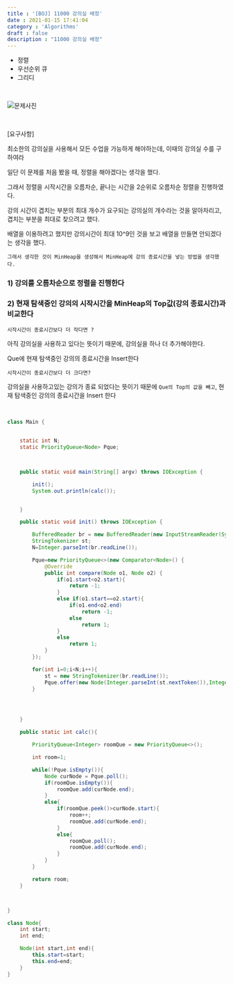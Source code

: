 ```yaml
---
title : '[BOJ] 11000 강의실 배정'
date : 2021-01-15 17:41:04
category : 'Algorithms'
draft : false
description : "11000 강의실 배정"
---
```


* 정렬
* 우선순위 큐
* 그리디


<br/>

![문제사진](https://user-images.githubusercontent.com/57346393/104702321-2a668600-5759-11eb-8d9b-ce02824f9bcf.png)

<br/>

[요구사항]

최소한의 강의실을 사용해서 모든 수업을 가능하게 해야하는데, 이때의 강의실 수를 구하여라

일단 이 문제를 처음 봤을 때, 정렬을 해야겠다는 생각을 했다.

그래서 정렬을 시작시간을 오름차순, 끝나는 시간을 2순위로 오름차순 정렬을 진행하였다.

강의 시간이 겹치는 부분의 최대 개수가 요구되는 강의실의 개수라는 것을 알아차리고, 겹치는 부분을 최대로 찾으려고 했다. 

배열을 이용하려고 했지만 강의시간이 최대 10^9인 것을 보고 배열을 만들면 안되겠다는 생각을 했다.

`그래서 생각한 것이 MinHeap을 생성해서 MinHeap에 강의 종료시간을 넣는 방법을 생각했다.`

### 1) 강의를 오름차순으로 정렬을 진행한다
### 2) 현재 탐색중인 강의의 시작시간을 MinHeap의 Top값(강의 종료시간)과 비교한다

`시작시간이 종료시간보다 더 작다면 ?`

아직 강의실을 사용하고 있다는 뜻이기 때문에, 강의실을 하나 더 추가해야한다.

Que에 현재 탐색중인 강의의 종료시간을 Insert한다

`시작시간이 종료시간보다 더 크다면?`

강의실을 사용하고있는 강의가 종료 되었다는 뜻이기 때문에  `Que의 Top의 값을 빼고`, 현재 탐색중인 강의의 종료시간을 Insert 한다




<br/>

```java
class Main {


    static int N;
    static PriorityQueue<Node> Pque;



    public static void main(String[] argv) throws IOException {

        init();
        System.out.println(calc());


    }

    public static void init() throws IOException {

        BufferedReader br = new BufferedReader(new InputStreamReader(System.in));
        StringTokenizer st;
        N=Integer.parseInt(br.readLine());

        Pque=new PriorityQueue<>(new Comparator<Node>() {
            @Override
            public int compare(Node o1, Node o2) {
                if(o1.start<o2.start){
                    return -1;
                }
                else if(o1.start==o2.start){
                    if(o1.end<o2.end)
                        return -1;
                    else
                        return 1;
                }
                else
                    return 1;
            }
        });

        for(int i=0;i<N;i++){
            st = new StringTokenizer(br.readLine());
            Pque.offer(new Node(Integer.parseInt(st.nextToken()),Integer.parseInt(st.nextToken())));
        }




    }

    public static int calc(){

        PriorityQueue<Integer> roomQue = new PriorityQueue<>();

        int room=1;

        while(!Pque.isEmpty()){
            Node curNode = Pque.poll();
            if(roomQue.isEmpty()){
                roomQue.add(curNode.end);
            }
            else{
                if(roomQue.peek()>curNode.start){
                    room++;
                    roomQue.add(curNode.end);
                }
                else{
                    roomQue.poll();
                    roomQue.add(curNode.end);
                }
            }
        }

        return room;
    }



}

class Node{
    int start;
    int end;

    Node(int start,int end){
        this.start=start;
        this.end=end;
    }
}

```